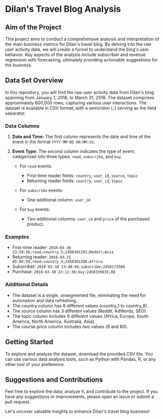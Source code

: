 # Dilan's Travel Blog Analysis

## Aim of the Project

This project aims to conduct a comprehensive analysis and interpretation of the main business metrics for Dilan's travel blog. By delving into the raw user activity data, we will create a funnel to understand the blog's user behavior. Key aspects of the analysis include subscriber and revenue regression with forecasting, ultimately providing actionable suggestions for the business.

## Data Set Overview

In this repository, you will find the raw user activity data from Dilan's blog spanning from January 1, 2018, to March 31, 2018. The dataset comprises approximately 600,000 rows, capturing various user interactions. The dataset is available in CSV format, with a semicolon (`;`) serving as the field separator.

### Data Columns

1. **Date and Time:** The first column represents the date and time of the event in the format `YYYY-MM-DD HH:MM:SS`.

2. **Event Type:** The second column indicates the type of event, categorized into three types: `read`, `subscribe`, and `buy`.

    - For `read` events:
        - First-time reader fields: `country`, `user_id`, `source`, `topic`
        - Returning reader fields: `country`, `user_id`, `topic`
        
    - For `subscribe` events:
        - One additional column: `user_id`
        
    - For `buy` events:
        - Two additional columns: `user_id` and `price` of the purchased product.

### Examples

- First-time reader: `2018-03-30 23:59:56;read;country_5;2458361283;Reddit;Asia`
- Returning reader: `2018-03-31 05:04:50;read;country_4;2458361208;Africa`
- Subscriber: `2018-03-30 23:48:48;subscribe;2458173588`
- Purchase: `2018-03-30 23:11:30;buy;2458339835;80`

### Additional Details

- The dataset is a single, unsegmented file, eliminating the need for automation and data refreshing.
- The country column has 8 different values (country_1 to country_8).
- The source column has 3 different values (Reddit, AdWords, SEO).
- The topic column includes 6 different values (Africa, Europe, South America, North America, Australia, Asia).
- The course price column includes two values (8 and 80).

## Getting Started

To explore and analyze the dataset, download the provided CSV file. You can use various data analysis tools, such as Python with Pandas, R, or any other tool of your preference.

## Suggestions and Contributions

Feel free to explore the data, analyze it, and contribute to the project. If you have any suggestions or improvements, please open an issue or submit a pull request.

Let's uncover valuable insights to enhance Dilan's travel blog business!
